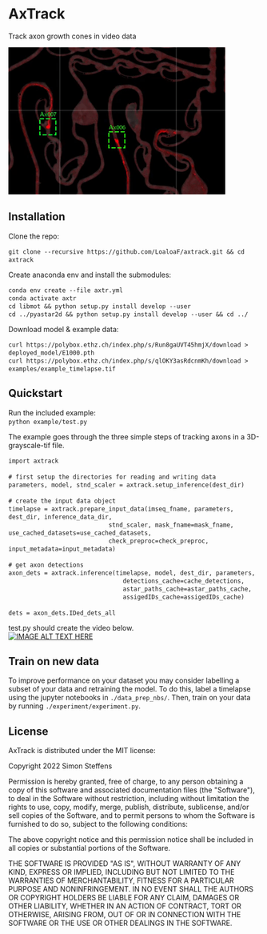 # AxTrack
Track axon growth cones in video data 

![](./examples/example_timelapse.gif)

## Installation
Clone the repo:

    git clone --recursive https://github.com/LoaloaF/axtrack.git && cd axtrack

Create anaconda env and install the submodules:

    conda env create --file axtr.yml
    conda activate axtr
    cd libmot && python setup.py install develop --user
    cd ../pyastar2d && python setup.py install develop --user && cd ../

Download model & example data:
              
    curl https://polybox.ethz.ch/index.php/s/Run8gaUVT45hmjX/download > deployed_model/E1000.pth
    curl https://polybox.ethz.ch/index.php/s/qlOKY3asRdcnmKh/download > examples/example_timelapse.tif

## Quickstart
Run the included example:\
`python example/test.py`

The example goes through the three simple steps of tracking axons in a 3D-grayscale-tif file.

    
    import axtrack
    
    # first setup the directories for reading and writing data
    parameters, model, stnd_scaler = axtrack.setup_inference(dest_dir)
    
    # create the input data object
    timelapse = axtrack.prepare_input_data(imseq_fname, parameters, dest_dir, inference_data_dir,
                                stnd_scaler, mask_fname=mask_fname, use_cached_datasets=use_cached_datasets, 
                                check_preproc=check_preproc, input_metadata=input_metadata)

    # get axon detections
    axon_dets = axtrack.inference(timelapse, model, dest_dir, parameters, 
                                    detections_cache=cache_detections,
                                    astar_paths_cache=astar_paths_cache,
                                    assigedIDs_cache=assigedIDs_cache)

    dets = axon_dets.IDed_dets_all
    
test.py should create the video below.\
[![IMAGE ALT TEXT HERE](https://img.youtube.com/vi/S1x_FRVN9C4/0.jpg)](https://www.youtube.com/watch?v=S1x_FRVN9C4)

## Train on new data
To improve performance on your dataset you may consider labelling a subset of your data and retraining the model. To do this, label a timelapse using the jupyter notebooks in `./data_prep_nbs/`. Then, train on your data by running `./experiment/experiment.py`.

## License

AxTrack is distributed under the MIT license:

Copyright 2022 Simon Steffens

Permission is hereby granted, free of charge, to any person obtaining a copy of this software and associated documentation files (the "Software"), to deal in the Software without restriction, including without limitation the rights to use, copy, modify, merge, publish, distribute, sublicense, and/or sell copies of the Software, and to permit persons to whom the Software is furnished to do so, subject to the following conditions:

The above copyright notice and this permission notice shall be included in all copies or substantial portions of the Software.

THE SOFTWARE IS PROVIDED "AS IS", WITHOUT WARRANTY OF ANY KIND, EXPRESS OR IMPLIED, INCLUDING BUT NOT LIMITED TO THE WARRANTIES OF MERCHANTABILITY, FITNESS FOR A PARTICULAR PURPOSE AND NONINFRINGEMENT. IN NO EVENT SHALL THE AUTHORS OR COPYRIGHT HOLDERS BE LIABLE FOR ANY CLAIM, DAMAGES OR OTHER LIABILITY, WHETHER IN AN ACTION OF CONTRACT, TORT OR OTHERWISE, ARISING FROM, OUT OF OR IN CONNECTION WITH THE SOFTWARE OR THE USE OR OTHER DEALINGS IN THE SOFTWARE.


